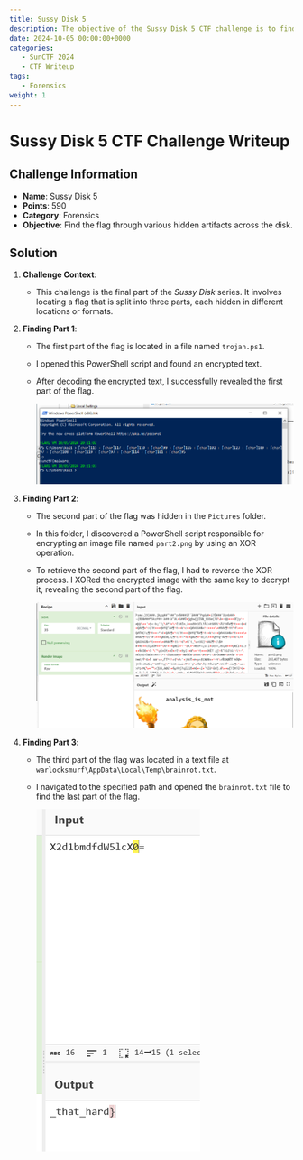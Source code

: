 ```yaml
---
title: Sussy Disk 5
description: The objective of the Sussy Disk 5 CTF challenge is to find the flag through various hidden artifacts across the disk
date: 2024-10-05 00:00:00+0000
categories:
   - SunCTF 2024
   - CTF Writeup
tags:
   - Forensics
weight: 1     
---
```

# Sussy Disk 5 CTF Challenge Writeup

## Challenge Information
- **Name**: Sussy Disk 5
- **Points**: 590
- **Category**: Forensics
- **Objective**: Find the flag through various hidden artifacts across the disk.

## Solution

1. **Challenge Context**:
   - This challenge is the final part of the *Sussy Disk* series. It involves locating a flag that is split into three parts, each hidden in different locations or formats.

2. **Finding Part 1**:
   - The first part of the flag is located in a file named `trojan.ps1`.
   - I opened this PowerShell script and found an encrypted text.
   - After decoding the encrypted text, I successfully revealed the first part of the flag.


      ![Part 1](part1.png)

3. **Finding Part 2**:
   - The second part of the flag was hidden in the `Pictures` folder.
   - In this folder, I discovered a PowerShell script responsible for encrypting an image file named `part2.png` by using an XOR operation.
   - To retrieve the second part of the flag, I had to reverse the XOR process. I XORed the encrypted image with the same key to decrypt it, revealing the second part of the flag.



      ![Part 2](part2.png)

4. **Finding Part 3**:
   - The third part of the flag was located in a text file at `warlocksmurf\AppData\Local\Temp\brainrot.txt`.
   - I navigated to the specified path and opened the `brainrot.txt` file to find the last part of the flag.


      ![Part 3](part3.png)